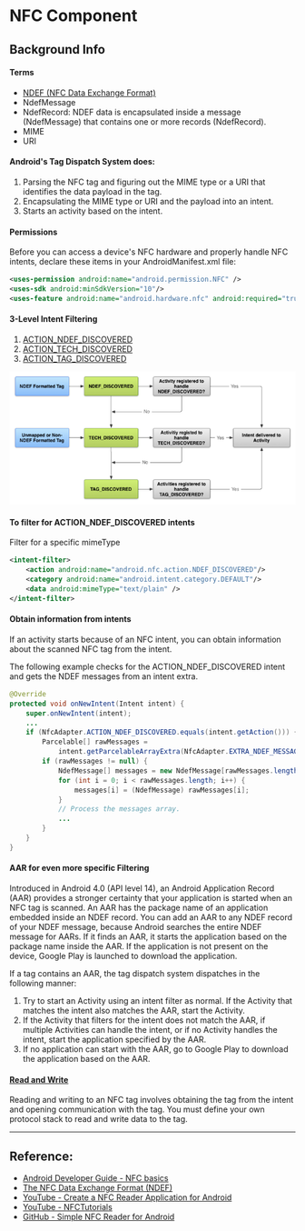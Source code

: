 # NFC Component 

## Background Info

#### Terms
- [NDEF (NFC Data Exchange Format)](https://learn.adafruit.com/adafruit-pn532-rfid-nfc/ndef)
- NdefMessage
- NdefRecord: NDEF data is encapsulated inside a message (NdefMessage) that contains one or more records (NdefRecord).
- MIME
- URI


#### Android's Tag Dispatch System does:

1. Parsing the NFC tag and figuring out the MIME type or a URI that identifies the data payload in the tag.
2. Encapsulating the MIME type or URI and the payload into an intent.
3. Starts an activity based on the intent.


#### Permissions

Before you can access a device's NFC hardware and properly handle NFC intents, declare these items in your AndroidManifest.xml file:

```xml
<uses-permission android:name="android.permission.NFC" />
<uses-sdk android:minSdkVersion="10"/>
<uses-feature android:name="android.hardware.nfc" android:required="true" />
```

#### 3-Level Intent Filtering 

1. [ACTION_NDEF_DISCOVERED](https://developer.android.com/reference/android/nfc/NfcAdapter#ACTION_NDEF_DISCOVERED)
2. [ACTION_TECH_DISCOVERED](https://developer.android.com/reference/android/nfc/NfcAdapter#ACTION_TECH_DISCOVERED)
3. [ACTION_TAG_DISCOVERED](https://developer.android.com/reference/android/nfc/NfcAdapter#ACTION_TAG_DISCOVERED)

![](imgs/nfc_tag_dispatch.png)

#### To filter for ACTION_NDEF_DISCOVERED intents

Filter for a specific mimeType

```xml
<intent-filter>
    <action android:name="android.nfc.action.NDEF_DISCOVERED"/>
    <category android:name="android.intent.category.DEFAULT"/>
    <data android:mimeType="text/plain" />
</intent-filter>
```

#### Obtain information from intents

If an activity starts because of an NFC intent, you can obtain information about the scanned NFC tag from the intent.

The following example checks for the ACTION_NDEF_DISCOVERED intent and gets the NDEF messages from an intent extra.

```java
@Override
protected void onNewIntent(Intent intent) {
    super.onNewIntent(intent);
    ...
    if (NfcAdapter.ACTION_NDEF_DISCOVERED.equals(intent.getAction())) {
        Parcelable[] rawMessages =
            intent.getParcelableArrayExtra(NfcAdapter.EXTRA_NDEF_MESSAGES);
        if (rawMessages != null) {
            NdefMessage[] messages = new NdefMessage[rawMessages.length];
            for (int i = 0; i < rawMessages.length; i++) {
                messages[i] = (NdefMessage) rawMessages[i];
            }
            // Process the messages array.
            ...
        }
    }
}
```

#### AAR for even more specific Filtering 

Introduced in Android 4.0 (API level 14), an Android Application Record (AAR) provides a stronger certainty that your application is started when an NFC tag is scanned. An AAR has the package name of an application embedded inside an NDEF record. You can add an AAR to any NDEF record of your NDEF message, because Android searches the entire NDEF message for AARs. If it finds an AAR, it starts the application based on the package name inside the AAR. If the application is not present on the device, Google Play is launched to download the application.

If a tag contains an AAR, the tag dispatch system dispatches in the following manner:

1. Try to start an Activity using an intent filter as normal. If the Activity that matches the intent also matches the AAR, start the Activity.
2. If the Activity that filters for the intent does not match the AAR, if multiple Activities can handle the intent, or if no Activity handles the intent, start the application specified by the AAR.
3. If no application can start with the AAR, go to Google Play to download the application based on the AAR.



#### [Read and Write](https://developer.android.com/guide/topics/connectivity/nfc/advanced-nfc#read-write)

Reading and writing to an NFC tag involves obtaining the tag from the intent and opening communication with the tag. You must define your own protocol stack to read and write data to the tag. 


---

## Reference: 
- [Android Developer Guide - NFC basics](https://developer.android.com/guide/topics/connectivity/nfc/nfc#tag-dispatch)
- [The NFC Data Exchange Format (NDEF)](https://www.dummies.com/consumer-electronics/nfc-data-exchange-format-ndef/)
- [YouTube - Create a NFC Reader Application for Android](https://www.youtube.com/watch?v=TPR2FnrJHz4)
- [YouTube - NFCTutorials](https://www.youtube.com/c/NFCTutorials/videos)
- [GitHub - Simple NFC Reader for Android](https://github.com/nadam/nfc-reader)

